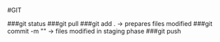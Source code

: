 #GIT

###git status 
###git pull
###git add . -> prepares files modified
###git commit -m "" -> files modified in staging phase
###git push


